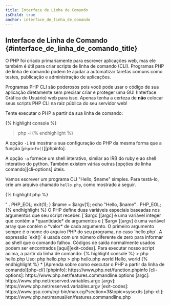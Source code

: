```yaml
---
title: Interface de Linha de Comando
isChild: true
anchor: interface_de_linha_de_comando
---
```


## Interface de Linha de Comando {#interface_de_linha_de_comando_title}

O PHP foi criado primariamente para escrever aplicações web, mas ele também é útil para criar scripts de linha de
comando (CLI). Programas PHP de linha de comando podem te ajudar a automatizar tarefas comuns como testes, publicação
e administração de aplicações.

Programas PHP CLI são poderosos pois você pode usar o código de sua aplicação diretamente sem precisar criar e proteger
uma GUI (Interface Gráfica do Usuário) web para isso. Apenas tenha a certeza de **não** colocar seus scripts PHP CLI na
raiz pública do seu servidor web!

Tente executar o PHP a partir da sua linha de comando:

{% highlight console %}
> php -i
{% endhighlight %}

A opção `-i` irá mostrar a sua configuração do PHP da mesma forma que a função [`phpinfo()`][phpinfo].

A opção `-a` fornece um shell interativo, similar ao IRB do ruby e ao shell interativo do python. Também existem várias
outras [opções de linha comando][cli-options] úteis.

Vamos escrever um programa CLI "Hello, $name" simples. Para testá-lo, crie um arquivo chamado `hello.php`, como
mostrado a seguir.

{% highlight php %}
<?php
if ($argc !== 2) {
    echo "Uso: php hello.php <nome>" . PHP_EOL;
    exit(1);
}
$name = $argv[1];
echo "Hello, $name" . PHP_EOL;
{% endhighlight %}

O PHP define duas variáveis especiais baseadas nos argumentos que seu script receber. [`$argc`][argc] é uma variável
integer que contém a *quantidade* de argumentos e [`$argv`][argv] é uma variável array que contém o *valor* de cada
argumento. O primeiro argumento sempre é o nome do arquivo PHP do seu programa, no caso `hello.php`.

A expressão `exit()` é usada com um número diferente de zero para informar ao shell que o comando falhou. Códigos de
saída normalmente usados podem ser encontrados [aqui][exit-codes].

Para executar nosso script acima, a partir da linha de comando:

{% highlight console %}
> php hello.php
Uso: php hello.php <nome>
> php hello.php world
Hello, world
{% endhighlight %}


 * [Aprenda sobre como executar o PHP a partir da linha de comando][php-cli]

[phpinfo]: https://www.php.net/function.phpinfo
[cli-options]: https://www.php.net/features.commandline.options
[argc]: https://www.php.net/reserved.variables.argc
[argv]: https://www.php.net/reserved.variables.argv
[exit-codes]: https://www.gsp.com/cgi-bin/man.cgi?section=3&amp;topic=sysexits
[php-cli]: https://www.php.net/manual/en/features.commandline.php
